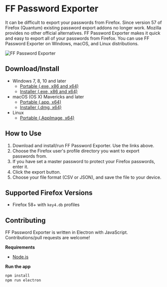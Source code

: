 # FF Password Exporter

It can be difficult to export your passwords from Firefox. Since version 57 of Firefox (Quantum) existing password export addons  no longer work. Mozilla provides no other official alternatives. FF Password Exporter makes it quick and easy to export all of your passwords from Firefox. You can use FF Password Exporter on Windows, macOS, and Linux distributions.

![FF Password Exporter](http://imgur.com/xjPNUOJ.png "FF Password Exporter")

## Download/Install

- Windows 7, 8, 10 and later
  - [Portable (.exe, x86 and x64)](https://github.com/kspearrin/ff-password-exporter/releases/download/v1.1.1/FF-Password-Exporter-Portable-1.1.1.exe)
  - [Installer (.exe, x86 and x64)](https://github.com/kspearrin/ff-password-exporter/releases/download/v1.1.1/FF-Password-Exporter-Installer-1.1.1.exe)
- macOS (OS X) Mavericks and later 
  - [Portable (.app, x64)](https://github.com/kspearrin/ff-password-exporter/releases/download/v1.1.1/ff-password-exporter-1.1.1-mac.zip)
  - [Installer (.dmg, x64)](https://github.com/kspearrin/ff-password-exporter/releases/download/v1.1.1/FF-Password-Exporter-1.1.1.dmg)
- Linux
  - [Portable (.AppImage, x64)](https://github.com/kspearrin/ff-password-exporter/releases/download/v1.1.1/FF-Password-Exporter-1.1.1-x86_64.AppImage)

## How to Use

1. Download and install/run FF Password Exporter. Use the links above.
2. Choose the Firefox user's profile directory you want to export passwords from.
3. If you have set a master password to protect your Firefox passwords, enter it.
4. Click the export button.
5. Choose your file format (CSV or JSON), and save the file to your device.

## Supported Firefox Versions

- Firefox 58+ with `key4.db` profiles

## Contributing

FF Password Exporter is written in Electron with JavaScript. Contributions/pull requests are welcome!

**Requirements**

- [Node.js](https://nodejs.org/)

**Run the app**

```bash
npm install
npm run electron
```
